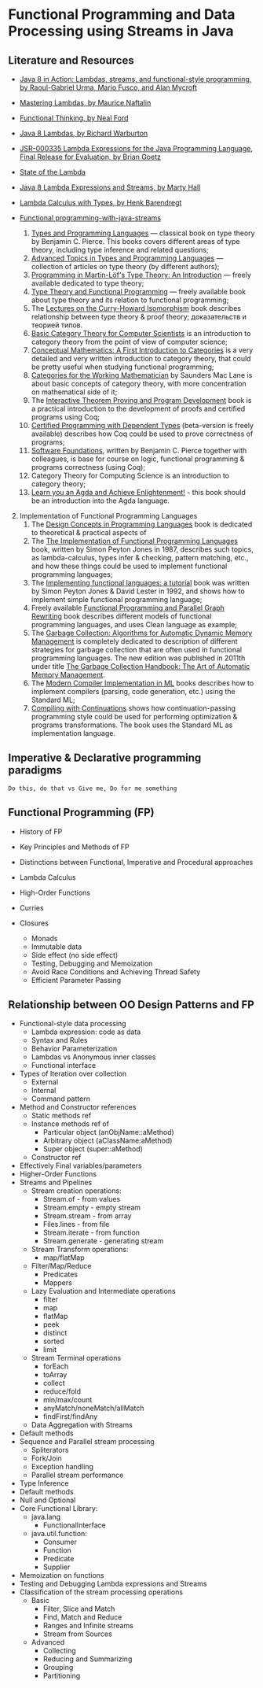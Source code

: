 # Functional Programming and Data Processing using Streams in Java

## Literature and Resources

- [Java 8 in Action: Lambdas, streams, and functional-style programming, by Raoul-Gabriel Urma, Mario Fusco, and Alan Mycroft](https://www.safaribooksonline.com/library/view/java-8-in/9781617291999/)
- [Mastering Lambdas, by Maurice Naftalin](https://www.safaribooksonline.com/library/view/mastering-lambdas/9780071829625/)
- [Functional Thinking, by Neal Ford](https://www.safaribooksonline.com/library/view/functional-thinking/9781449365509/)
- [Java 8 Lambdas, by Richard Warburton](https://www.safaribooksonline.com/library/view/java-8-lambdas/9781449370831/)
- [JSR-000335 Lambda Expressions for the Java Programming Language, Final Release for Evaluation, by Brian Goetz]()
- [State of the Lambda](http://cr.openjdk.java.net/~briangoetz/lambda/lambda-state-final.html)
- [Java 8 Lambda Expressions and Streams, by Marty Hall](https://www.safaribooksonline.com/library/view/java-8-lambda/9780134383644/)
- [Lambda Calculus with Types, by Henk Barendregt](https://www.safaribooksonline.com/library/view/lambda-calculus-with/9781107272248/)
- [Functional programming-with-java-streams](https://medium.com/better-programming/functional-programming-with-java-streams-f930e0e4d184)

    1.  [<u>Types and Programming
        Languages</u>](http://www.amazon.com/gp/product/0262162091/ref=as_li_ss_tl?ie=UTF8&tag=aleottshompag-20&linkCode=as2&camp=1789&creative=390957&creativeASIN=0262162091)
        — classical book on type theory by Benjamin C. Pierce. This
        books covers different areas of type theory, including type
        inference and related questions;
    2.  [<u>Advanced Topics in Types and Programming
        Languages</u>](http://www.amazon.com/gp/product/0262162288/ref=as_li_ss_tl?ie=UTF8&tag=aleottshompag-20&linkCode=as2&camp=1789&creative=390957&creativeASIN=0262162288)
        — collection of articles on type theory (by different authors);
    3.  [<u>Programming in Martin-Löf's Type Theory: An
        Introduction</u>](http://www.freetechbooks.com/programming-in-martin-lof-s-type-theory-an-introduction-t429.html)
        — freely available dedicated to type theory;
    4.  [<u>Type Theory and Functional
        Programming</u>](http://www.freetechbooks.com/type-theory-and-functional-programming-t428.html)
        — freely available book about type theory and its relation to
        functional programming;
    5.  The [<u>Lectures on the Curry-Howard
        Isomorphism</u>](http://citeseerx.ist.psu.edu/viewdoc/summary?doi=10.1.1.17.7385)
        book describes relationship between type theory & proof theory;
        доказательств и теорией типов.
    6.  [<u>Basic Category Theory for Computer
        Scientists</u>](http://www.amazon.com/gp/product/0262660717?ie=UTF8&tag=aleottshompag-20&linkCode=as2&camp=1789&creative=390957&creativeASIN=0262660717)
        is an introduction to category theory from the point of view of
        computer science;
    7.  [<u>Conceptual Mathematics: A First Introduction to
        Categories</u>](http://www.amazon.com/gp/product/052171916X?ie=UTF8&tag=aleottshompag-20&linkCode=as2&camp=1789&creative=390957&creativeASIN=052171916X)
        is a very detailed and very written introduction to category
        theory, that could be pretty useful when studying functional
        programming;
    8.  [<u>Categories for the Working
        Mathematician</u>](http://www.amazon.com/gp/product/1441931236/ref=as_li_ss_tl?ie=UTF8&tag=aleottshompag-20&linkCode=as2&camp=1789&creative=390957&creativeASIN=1441931236)
        by Saunders Mac Lane is about basic concepts of category theory,
        with more concentration on mathematical side of it;
    9.  The [<u>Interactive Theorem Proving and Program
        Development</u>](http://www.amazon.com/gp/product/3540208542?ie=UTF8&tag=aleottshompag-20&linkCode=as2&camp=1789&creative=390957&creativeASIN=3540208542)
        book is a practical introduction to the development of proofs
        and certified programs using Coq;
    10. [<u>Certified Programming with Dependent
        Types</u>](http://adam.chlipala.net/cpdt/) (beta-version is
        freely available) describes how Coq could be used to prove
        correctness of programs;
    11. [<u>Software
        Foundations</u>](http://www.cis.upenn.edu/~bcpierce/sf/),
        written by Benjamin C. Pierce together with colleagues, is base
        for course on logic, functional programming & programs
        correctness (using Coq);
    12. Category Theory for Computing Science is an introduction to
        category theory;
    13. [<u>Learn you an Agda and Achieve
        Enlightenment!</u>](https://github.com/liamoc/learn-you-an-agda) -
        this book should be an introduction into the Agda language.
2.  Implementation of Functional Programming Languages
    1.  The [<u>Design Concepts in Programming
        Languages</u>](http://www.amazon.com/gp/product/0262201755?ie=UTF8&tag=aleottshompag-20&linkCode=as2&camp=1789&creative=390957&creativeASIN=0262201755)
        book is dedicated to theoretical & practical aspects of
    2.  The [<u>The Implementation of Functional Programming
        Languages</u>](http://research.microsoft.com/en-us/um/people/simonpj/papers/slpj-book-1987/)
        book, written by Simon Peyton Jones in 1987, describes such
        topics, as lambda-calculus, types infer & checking, pattern
        matching, etc., and how these things could be used to implement
        functional programming languages;
    3.  The [<u>Implementing functional languages: a
        tutorial</u>](http://research.microsoft.com/en-us/um/people/simonpj/papers/pj-lester-book/)
        book was written by Simon Peyton Jones & David Lester in 1992,
        and shows how to implement simple functional programming
        language;
    4.  Freely available [<u>Functional Programming and Parallel Graph
        Rewriting</u>](http://clean.cs.ru.nl/contents/Addison__Wesley_book/addison__wesley_book.html)
        book describes different models of functional programming
        languages, and uses Clean language as example;
    5.  The [<u>Garbage Collection: Algorithms for Automatic Dynamic
        Memory
        Management</u>](http://www.amazon.com/gp/product/0471941484?ie=UTF8&tag=aleottshompag-20&linkCode=as2&camp=1789&creative=390957&creativeASIN=0471941484)
        is completely dedicated to description of different strategies
        for garbage collection that are often used in functional
        programming languages. The new edition was published in 2011th
        under title [<u>The Garbage Collection Handbook: The Art of
        Automatic Memory
        Management</u>](http://www.amazon.com/gp/product/1420082795/ref=as_li_ss_tl?ie=UTF8&tag=aleottshompag-20&linkCode=as2&camp=1789&creative=390957&creativeASIN=1420082795).
    6.  The [<u>Modern Compiler Implementation in
        ML</u>](http://www.amazon.com/gp/product/0521607647/ref=as_li_ss_tl?ie=UTF8&camp=1789&creative=390957&creativeASIN=0521607647&linkCode=as2&tag=aleottshompag-20)
        books describes how to implement compilers (parsing, code
        generation, etc.) using the Standard ML;
    7.  [<u>Compiling with
        Continuations</u>](http://www.amazon.com/gp/product/052103311X/ref=as_li_ss_tl?ie=UTF8&camp=1789&creative=390957&creativeASIN=052103311X&linkCode=as2&tag=aleottshompag-20)
        shows how continuation-passing programming style could be used
        for performing optimization & programs transformations. The book
        uses the Standard ML as implementation language.


## Imperative & Declarative programming paradigms

    Do this, do that vs Give me, Do for me something

## Functional Programming (FP)

- History of FP
- Key Principles and Methods of FP
- Distinctions between Functional, Imperative and Procedural approaches
- Lambda Calculus
- High-Order Functions

- Curries
- Closures
    - Monads
    - Immutable data
    - Side effect (no side effect)
    - Testing, Debugging and Memoization
    - Avoid Race Conditions and Achieving Thread Safety
    - Efficient Parameter Passing

## Relationship between OO Design Patterns and FP


- Functional-style data processing
    - Lambda expression: code as data
    - Syntax and Rules
    - Behavior Parameterization
    - Lambdas vs Anonymous inner classes
    - Functional interface
- Types of Iteration over collection
    - External
    - Internal
    - Command pattern
- Method and Constructor references
    - Static methods ref
    - Instance methods ref of
        - Particular object (anObjName::aMethod)
        - Arbitrary object (aClassName:aMethod)
        - Super object (super::aMethod)
    - Constructor ref
- Effectively Final variables/parameters
- Higher-Order Functions
- Streams and Pipelines
    - Stream creation operations:
        - Stream.of - from values
        - Stream.empty - empty stream
        - Stream.stream - from array
        - Files.lines - from file
        - Stream.iterate - from function
        - Stream.generate - generating stream
    - Stream Transform operations:
        - map/flatMap
    - Filter/Map/Reduce
        - Predicates
        - Mappers
    - Lazy Evaluation and Intermediate operations
        - filter
        - map
        - flatMap
        - peek
        - distinct
        - sorted
        - limit
    - Stream Terminal operations
        - forEach
        - toArray
        - collect
        - reduce/fold
        - min/max/count
        - anyMatch/noneMatch/allMatch
        - findFirst/findAny
    - Data Aggregation with Streams
- Default methods
- Sequence and Parallel stream processing
    - Spliterators
    - Fork/Join
    - Exception handling
    - Parallel stream performance
- Type Inference
- Default methods
- Null and Optional
- Core Functional Library:
    - java.lang
        - FunctionalInterface
    - java.util.function:
        - Consumer
        - Function
        - Predicate
        - Supplier
- Memoization on functions
- Testing and Debugging Lambda expressions and Streams
- Classification of the stream processing operations
    - Basic
        - Filter, Slice and Match
        - Find, Match and Reduce
        - Ranges and Infinite streams
        - Stream from Sources
    - Advanced
        - Collecting
        - Reducing and Summarizing
        - Grouping
        - Partitioning